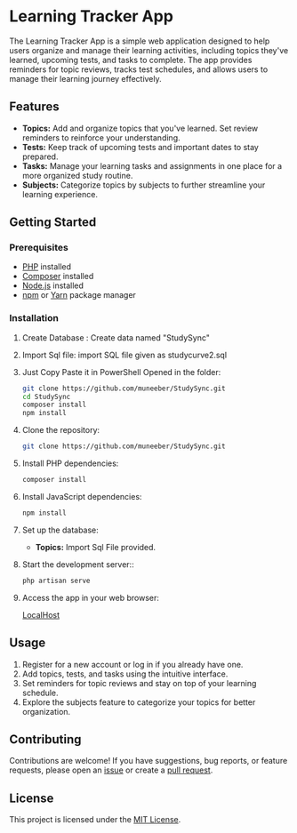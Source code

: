 # Learning Tracker App

The Learning Tracker App is a simple web application designed to help users organize and manage their learning activities, including topics they've learned, upcoming tests, and tasks to complete. The app provides reminders for topic reviews, tracks test schedules, and allows users to manage their learning journey effectively.

## Features

- **Topics:** Add and organize topics that you've learned. Set review reminders to reinforce your understanding.
- **Tests:** Keep track of upcoming tests and important dates to stay prepared.
- **Tasks:** Manage your learning tasks and assignments in one place for a more organized study routine.
- **Subjects:** Categorize topics by subjects to further streamline your learning experience.

## Getting Started

### Prerequisites

- [PHP](https://www.php.net/) installed
- [Composer](https://getcomposer.org/) installed
- [Node.js](https://nodejs.org/) installed
- [npm](https://www.npmjs.com/) or [Yarn](https://yarnpkg.com/) package manager

### Installation

1. Create Database :
    Create data named "StudySync"
   
2. Import Sql file:
    import SQL file given as studycurve2.sql
9. Just Copy Paste it in PowerShell Opened in the folder:
     ```bash
    git clone https://github.com/muneeber/StudySync.git
    cd StudySync
    composer install
    npm install

3. Clone the repository:

   ```bash
   git clone https://github.com/muneeber/StudySync.git

4. Install PHP dependencies:

   ```bash
   composer install
5. Install JavaScript dependencies:

   ```bash
   npm install
   
6. Set up the database:
    - **Topics:** Import Sql File provided.
      
7. Start the development server::

   ```bash
   php artisan serve
8. Access the app in your web browser:

   [LocalHost](http://localhost:8000)


## Usage

1. Register for a new account or log in if you already have one.
2. Add topics, tests, and tasks using the intuitive interface.
3. Set reminders for topic reviews and stay on top of your learning schedule.
4. Explore the subjects feature to categorize your topics for better organization.

## Contributing

Contributions are welcome! If you have suggestions, bug reports, or feature requests, please open an [issue](link-to-issue-page) or create a [pull request](link-to-pull-request-page).

## License

This project is licensed under the [MIT License](LICENSE).

   
   

   
